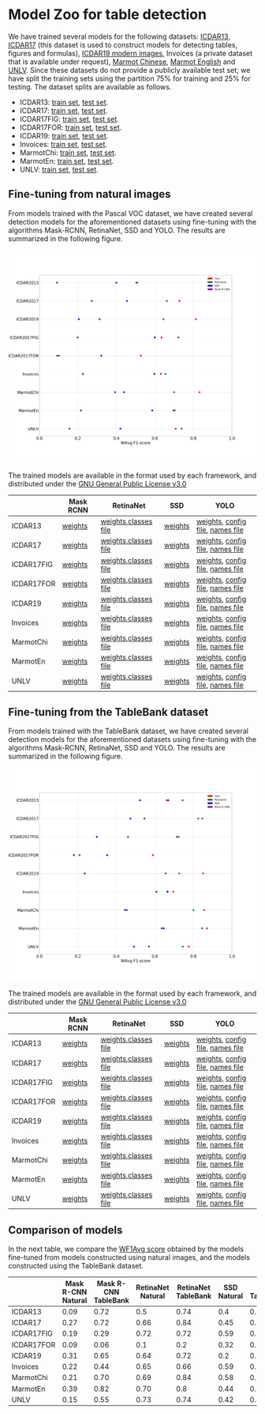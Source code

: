 # Model Zoo for table detection

We have trained several models for the following datasets: [ICDAR13](http://www.tamirhassan.com/html/competition.html), [ICDAR17](http://u-pat.org/ICDAR2017/program_competitions.php) (this dataset is used to construct models for detecting tables, figures and formulas), [ICDAR19 modern images](http://sac.founderit.com/), Invoices (a private dataset that is available under request), [Marmot Chinese](http://www.icst.pku.edu.cn/cpdp/sjzy/index.htm), [Marmot English](http://www.icst.pku.edu.cn/cpdp/sjzy/index.htm) and [UNLV](https://dl.acm.org/citation.cfm?id=1815345). Since these datasets do not provide a publicly available test set; we have split the training sets using the partition 75% for training and 25% for testing. The dataset splits are available as follows. 


- ICDAR13: [train set](splits/icdar13-train.txt), [test set](splits/icdar13-test.txt).
- ICDAR17: [train set](splits/icdar17-train.txt), [test set](splits/icdar17-test.txt).
- ICDAR17FIG: [train set](splits/icdar17-train.txt), [test set](splits/icdar17-test.txt).
- ICDAR17FOR: [train set](splits/icdar17-train.txt), [test set](splits/icdar17-test.txt).
- ICDAR19: [train set](splits/icdar19-train.txt), [test set](splits/icdar19-test.txt).
- Invoices: [train set](splits/invoices-train.txt), [test set](splits/invoices-test.txt).
- MarmotChi: [train set](splits/marmotChi-train.txt), [test set](splits/marmotChi-test.txt).
- MarmotEn: [train set](splits/marmotEn-train.txt), [test set](splits/marmotEn-test.txt).
- UNLV: [train set](splits/unlv-train.txt), [test set](splits/unlv-test.txt).

## Fine-tuning from natural images

From models trained with the Pascal VOC dataset, we have created several detection models for the aforementioned datasets using fine-tuning with the algorithms Mask-RCNN, RetinaNet, SSD and YOLO. The results are summarized in the following figure.

![Results transfer learning from natural images](images/das.png)

The trained models are available in the format used by each framework, and distributed under the [GNU General Public License v3.0](https://www.gnu.org/licenses/gpl-3.0.html)

|| Mask RCNN|RetinaNet|SSD|YOLO|
|----------|----------|----------|----------|----------|
|ICDAR13| [weights](https://unirioja-my.sharepoint.com/:u:/g/personal/cedomin_unirioja_es/EZt0ccT1fxZMhuUzEMP8ZtIBBZMuLHGbvv09vwnn_1hT-A?e=rgshQh)|[weights](https://unirioja-my.sharepoint.com/:u:/g/personal/cedomin_unirioja_es/ETENKY4y9jZKv3dEC-WHlnYBGCP8oUhEzxwZZF9SiJ18jQ?e=wXi696),[classes file](https://raw.githubusercontent.com/holms-ur/fine-tuning/master/code/retinanet/retinanet_classes.csv)| [weights](https://unirioja-my.sharepoint.com/:u:/g/personal/cedomin_unirioja_es/EelJCZ8UY1dAokqj8d0ZGXkBibwrbzb0L_rOdav0F_RPig?e=vYYUcS) |  [weights](https://unirioja-my.sharepoint.com/:u:/g/personal/cedomin_unirioja_es/EU0QwvNmCEtGlu4JSbAP9gQBsR9KIjxQJJLIML6cDy380A?e=L2KNyY), [config file](https://raw.githubusercontent.com/holms-ur/fine-tuning/master/code/yolo/tablasFinaltest416320.cfg), [names file](https://raw.githubusercontent.com/holms-ur/fine-tuning/master/code/yolo/vocTablas.names)|
|ICDAR17| [weights](https://unirioja-my.sharepoint.com/:u:/g/personal/cedomin_unirioja_es/EcyXbl6Ru4tCiZU7PjS9vjsBzP8NNsVrGge8k6hUv7M3FQ?e=YP09Ty)|[weights](https://unirioja-my.sharepoint.com/:u:/g/personal/cedomin_unirioja_es/EfuX-LOhZMRFh1ANtYwcCjsBkOiFQbTzHXnoSb1U265YHw?e=0RghNs),[classes file](https://raw.githubusercontent.com/holms-ur/fine-tuning/master/code/retinanet/retinanet_classes.csv)| [weights](https://unirioja-my.sharepoint.com/:u:/g/personal/cedomin_unirioja_es/EY5sQ97FcalFjxtIYLGuWQkBMkVKtg7kWczqw0XEXAyMig?e=X6SeFw) |  [weights](https://unirioja-my.sharepoint.com/:u:/g/personal/cedomin_unirioja_es/ETMmVrsbVcdGse4R-fOhkocBzJjrIMzaxgn_ovzm7dRteQ?e=k0Okzg), [config file](https://raw.githubusercontent.com/holms-ur/fine-tuning/master/code/yolo/tablasFinaltest416320.cfg), [names file](https://raw.githubusercontent.com/holms-ur/fine-tuning/master/code/yolo/vocTablas.names)|
|ICDAR17FIG| [weights](https://unirioja-my.sharepoint.com/:u:/g/personal/cedomin_unirioja_es/EQnk2KcywL9LhMLEXiWf8PwBEh0wm1aWrZ9siANd0RSbGA?e=1U3Il5)|[weights](https://unirioja-my.sharepoint.com/:u:/g/personal/cedomin_unirioja_es/EQ6kc_ShScNBhfITZldWKmwBjVbYVRWKPN8Zr4U8Z6n2VQ?e=bqcDKS),[classes file](https://raw.githubusercontent.com/holms-ur/fine-tuning/master/code/retinanet/retinanet_classes.csv)| [weights](https://unirioja-my.sharepoint.com/:u:/g/personal/cedomin_unirioja_es/ETarswoK1plDhugNIujdcZoBGp_LaH1lJZnZ7FNA9AY-YQ?e=9QlmwO) |  [weights](https://unirioja-my.sharepoint.com/:u:/g/personal/cedomin_unirioja_es/Eeg-oEPdxl5PuQyjqNedGpMBaYLryQSPZp9HOO6S8acqaQ?e=vVHTsf), [config file](https://raw.githubusercontent.com/holms-ur/fine-tuning/master/code/yolo/tablasFinaltest416320.cfg), [names file](https://raw.githubusercontent.com/holms-ur/fine-tuning/master/code/yolo/vocTablas.names)|
|ICDAR17FOR| [weights](https://unirioja-my.sharepoint.com/:u:/g/personal/cedomin_unirioja_es/EfPGOG8UbEFKrREAnUt7rDkB36nQ-klPAIqD8kb_daV6fQ?e=LGhL0b)|[weights](https://unirioja-my.sharepoint.com/:u:/g/personal/cedomin_unirioja_es/EUfxS7ZwTAtIthw5kS08ffIB4vOFiXagDqfHSRLVBhlzxw?e=9t2O40),[classes file](https://raw.githubusercontent.com/holms-ur/fine-tuning/master/code/retinanet/retinanet_classes.csv)| [weights](https://unirioja-my.sharepoint.com/:u:/g/personal/cedomin_unirioja_es/EV8Qq-r3pWdFsDZhXGeCG1EBwiwZNAZ7SOi2gf3CMmxqhw?e=dfTmYa) |  [weights](https://unirioja-my.sharepoint.com/:u:/g/personal/cedomin_unirioja_es/EX004aBDx0ZGsM4QfX9PoCsBzPddsr38A8A3mIGpSiROLw?e=xWwbFg), [config file](https://raw.githubusercontent.com/holms-ur/fine-tuning/master/code/yolo/tablasFinaltest416320.cfg), [names file](https://raw.githubusercontent.com/holms-ur/fine-tuning/master/code/yolo/vocTablas.names)|
|ICDAR19| [weights](https://unirioja-my.sharepoint.com/:u:/g/personal/cedomin_unirioja_es/ES4DpTRJWs9Ek0v0xMbymOoBNEOPceFsqQs5L9upko6kaA?e=G6UB7p)|[weights](),[classes file](https://raw.githubusercontent.com/holms-ur/fine-tuning/master/code/retinanet/retinanet_classes.csv)| [weights](https://unirioja-my.sharepoint.com/:u:/g/personal/cedomin_unirioja_es/EVvuNHa7amlHk5O_CvVaHu8BFwv1sfXI31qxIOoTJTpmzw?e=bCrRjR) |  [weights](), [config file](https://raw.githubusercontent.com/holms-ur/fine-tuning/master/code/yolo/tablasFinaltest416320.cfg), [names file](https://raw.githubusercontent.com/holms-ur/fine-tuning/master/code/yolo/vocTablas.names)|
|Invoices| [weights](https://unirioja-my.sharepoint.com/:u:/g/personal/cedomin_unirioja_es/ESe1F8OygqxHrzAKlYF0AmUBMauBGsgvxnzyiCIG-yVPKQ?e=80LarN)|[weights](https://unirioja-my.sharepoint.com/:u:/g/personal/cedomin_unirioja_es/EcZ4vdhqm1lHjDi6okTWbEkBTVoZN-6VTlMF6jr9TEF0qw?e=vWWsHs),[classes file](https://raw.githubusercontent.com/holms-ur/fine-tuning/master/code/retinanet/retinanet_classes.csv)| [weights](https://unirioja-my.sharepoint.com/:u:/g/personal/cedomin_unirioja_es/ER20e6yv2T1LkImbu_L2-p0BO6O9LDHv4om7Tp0CDve2ZA?e=neBXoe) |  [weights](https://unirioja-my.sharepoint.com/:u:/g/personal/cedomin_unirioja_es/EVqiaX3VgVZLmTbUBe0kRbQBCf0r1peyo5d_8k3YYJg3FQ?e=R6ZGA3), [config file](https://raw.githubusercontent.com/holms-ur/fine-tuning/master/code/yolo/tablasFinaltest416320.cfg), [names file](https://raw.githubusercontent.com/holms-ur/fine-tuning/master/code/yolo/vocTablas.names)|
|MarmotChi| [weights](https://unirioja-my.sharepoint.com/:u:/g/personal/cedomin_unirioja_es/Ea0TLm8LMwRNnTZ-FXRhnY0B76O3-xMPL96mF_MSc_q9ew?e=kbKhys)|[weights](https://unirioja-my.sharepoint.com/:u:/g/personal/cedomin_unirioja_es/ERIcHRYk3bJFgPziH3WhvVwBO_-xx-HdNUwfmiv2S45A-A?e=1bzjp3),[classes file](https://raw.githubusercontent.com/holms-ur/fine-tuning/master/code/retinanet/retinanet_classes.csv)| [weights](https://unirioja-my.sharepoint.com/:u:/g/personal/cedomin_unirioja_es/ERBbJ6TX_KlGkBhryc7fqAEBaGdFVyc62cHrswMC7mCL7g?e=sPI2vT) |  [weights](https://unirioja-my.sharepoint.com/:u:/g/personal/cedomin_unirioja_es/EeypoDUR2TxPqKoymbZJxNsBYwocn1F_cTikDXKBk1iKhg?e=ET6CAV), [config file](https://raw.githubusercontent.com/holms-ur/fine-tuning/master/code/yolo/tablasFinaltest416320.cfg), [names file](https://raw.githubusercontent.com/holms-ur/fine-tuning/master/code/yolo/vocTablas.names)|
|MarmotEn| [weights](https://unirioja-my.sharepoint.com/:u:/g/personal/cedomin_unirioja_es/EUodMOOCQZlEs0xzV3j6zd0BiuxOM-Z4uU5OspdoFF1mZA?e=SwEnyB)|[weights](https://unirioja-my.sharepoint.com/:u:/g/personal/cedomin_unirioja_es/Edi3QTUsUh1GpFUu3DV1KrYBZUCBheGymXDrQKyG7FdZmA?e=NPa4Pt),[classes file](https://raw.githubusercontent.com/holms-ur/fine-tuning/master/code/retinanet/retinanet_classes.csv)| [weights](https://unirioja-my.sharepoint.com/:u:/g/personal/cedomin_unirioja_es/ETH5QCMa_aBKsjxl9uz4PvoBAi3UB8ST9cC8ub6CjEQ7Ig?e=KjR1Cm) |  [weights](https://unirioja-my.sharepoint.com/:u:/g/personal/cedomin_unirioja_es/EXq35-moQl1MoM_PM5VuJE4BLjeXAET7mXfGmUNIRtmiVg?e=asCckz), [config file](https://raw.githubusercontent.com/holms-ur/fine-tuning/master/code/yolo/tablasFinaltest416320.cfg), [names file](https://raw.githubusercontent.com/holms-ur/fine-tuning/master/code/yolo/vocTablas.names)|
|UNLV| [weights](https://unirioja-my.sharepoint.com/:u:/g/personal/cedomin_unirioja_es/ERNBdsLqIplJsJsETytzkQ8B0RnkxtPNIu5CMmH_TC6RUQ?e=NIuW5J)|[weights](https://unirioja-my.sharepoint.com/:u:/g/personal/cedomin_unirioja_es/ETft6nXCka1LppxRVmkXjhgBFx0e7UkTdJWigxnbox4MFQ?e=D9lrHP),[classes file](https://raw.githubusercontent.com/holms-ur/fine-tuning/master/code/retinanet/retinanet_classes.csv)| [weights](https://unirioja-my.sharepoint.com/:u:/g/personal/cedomin_unirioja_es/EelAgmqunwZLi8uylh666CwBH4XiqNpJPCDG1RgYjvaIRA?e=OsQ824) |  [weights](https://unirioja-my.sharepoint.com/:u:/g/personal/cedomin_unirioja_es/EVA4H2k4O4ZDvO-SlYE5l0wBS0L_7_KOXNI9_RmVQvcQfw?e=5dGGZS), [config file](https://raw.githubusercontent.com/holms-ur/fine-tuning/master/code/yolo/tablasFinaltest416320.cfg), [names file](https://raw.githubusercontent.com/holms-ur/fine-tuning/master/code/yolo/vocTablas.names)|


## Fine-tuning from the TableBank dataset

From models trained with the TableBank dataset, we have created several detection models for the aforementioned datasets using fine-tuning with the algorithms Mask-RCNN, RetinaNet, SSD and YOLO. The results are summarized in the following figure.

![Results transfer learning from the TableBank dataset](images/dasTrans.png)

The trained models are available in the format used by each framework, and distributed under the [GNU General Public License v3.0](https://www.gnu.org/licenses/gpl-3.0.html)

|| Mask RCNN|RetinaNet|SSD|YOLO|
|----------|----------|----------|----------|----------|
|ICDAR13| [weights](https://unirioja-my.sharepoint.com/:u:/g/personal/cedomin_unirioja_es/EW6r_5Pkp8VLql9yITI0hSUBfE-Ht6yLH746g0LcN3emyg?e=UYHr6d)|[weights](https://unirioja-my.sharepoint.com/:u:/g/personal/cedomin_unirioja_es/EWNyYcH_QhpGhNXhA8F608oBnwAFmFO2uRhY7dA5DzgAQw?e=evMw0i),[classes file](https://raw.githubusercontent.com/holms-ur/fine-tuning/master/code/retinanet/retinanet_classes.csv)| [weights](https://unirioja-my.sharepoint.com/:u:/g/personal/cedomin_unirioja_es/EV7aob0jsnFCtHia0uc_eNYBzcMZk9wu8wrbXfLqxuVAvQ?e=713cWz) |  [weights](https://unirioja-my.sharepoint.com/:u:/g/personal/cedomin_unirioja_es/EU2UHSi2X7ZHhUgkWVBZmcABDSbzxBL-cdXijp47gbrfLw?e=mXYm7i), [config file](https://raw.githubusercontent.com/holms-ur/fine-tuning/master/code/yolo/tablasFinaltest416320.cfg), [names file](https://raw.githubusercontent.com/holms-ur/fine-tuning/master/code/yolo/vocTablas.names)|
|ICDAR17| [weights](https://unirioja-my.sharepoint.com/:u:/g/personal/cedomin_unirioja_es/Ed6Kye5WXydNq323I8v6_b4BnxANqiP7HY9P7PrSrLxqew?e=MBywNB)|[weights](https://unirioja-my.sharepoint.com/:u:/g/personal/cedomin_unirioja_es/Ea6zj5YFSGdKoikX1WB2JjUBtks4KXjEJRSrAlkGLh_sAQ?e=na1KNN),[classes file](https://raw.githubusercontent.com/holms-ur/fine-tuning/master/code/retinanet/retinanet_classes.csv)| [weights](https://unirioja-my.sharepoint.com/:u:/g/personal/cedomin_unirioja_es/EYVzMx6r3KVBmfb_sCX0cJoBzzFBiqP5J58-f7usqeEcxA?e=rukDe0) |  [weights](https://unirioja-my.sharepoint.com/:u:/g/personal/cedomin_unirioja_es/ESh0c7AYAERFo1mW0jx5UtkB9sFrOyLIbCC8ZzKM4UWtXg?e=7BC2yA), [config file](https://raw.githubusercontent.com/holms-ur/fine-tuning/master/code/yolo/tablasFinaltest416320.cfg), [names file](https://raw.githubusercontent.com/holms-ur/fine-tuning/master/code/yolo/vocTablas.names)|
|ICDAR17FIG| [weights](https://unirioja-my.sharepoint.com/:u:/g/personal/cedomin_unirioja_es/EVCNvZXvL4dLnSyFIHTv46UBhhyxeDsDT54v3IGT1sKq9g?e=svmrCD)|[weights](https://unirioja-my.sharepoint.com/:u:/g/personal/cedomin_unirioja_es/EYq7Op99i_xJi39AiLyZ3bUBKLjqon5uNsq7x3bm3SoPaw?e=NXozvP),[classes file](https://raw.githubusercontent.com/holms-ur/fine-tuning/master/code/retinanet/retinanet_classes.csv)| [weights](https://unirioja-my.sharepoint.com/:u:/g/personal/cedomin_unirioja_es/EU762V1cV3dBsz8rgfrmA-8BFkXWj5UMTzfYZQTw0yMXfw?e=AH017T) |  [weights](https://unirioja-my.sharepoint.com/:u:/g/personal/cedomin_unirioja_es/Ee-xiC8-sTxMjKiLPGT0wcQBORVUlOpjFc81Q47ow4BOQQ?e=DMjCkX), [config file](https://raw.githubusercontent.com/holms-ur/fine-tuning/master/code/yolo/tablasFinaltest416320.cfg), [names file](https://raw.githubusercontent.com/holms-ur/fine-tuning/master/code/yolo/vocTablas.names)|
|ICDAR17FOR| [weights](https://unirioja-my.sharepoint.com/:u:/g/personal/cedomin_unirioja_es/EeCnHcLNlhNMjp1b2aAyY9YBlVHmSdIDyQFSvyUWQjpvWg?e=ItMBcp)|[weights](https://unirioja-my.sharepoint.com/:u:/g/personal/cedomin_unirioja_es/EdeBMpQ0Le5OrxGBZEsIK08BBX4qEptUlaEgEF9mKs2oDQ?e=ZfOHSz),[classes file](https://raw.githubusercontent.com/holms-ur/fine-tuning/master/code/retinanet/retinanet_classes.csv)| [weights](https://unirioja-my.sharepoint.com/:u:/g/personal/cedomin_unirioja_es/EW-9tHi7DA1HuFRwOiOweXYBZmuFDArGEDfh5oIvcqvXag?e=K0UnGp) |  [weights](https://unirioja-my.sharepoint.com/:u:/g/personal/cedomin_unirioja_es/EQL6UcTvV7ZHgsiZBptIMGEB-uMPAytxpEIPdPMIFF8OMg?e=eGq4cG), [config file](https://raw.githubusercontent.com/holms-ur/fine-tuning/master/code/yolo/tablasFinaltest416320.cfg), [names file](https://raw.githubusercontent.com/holms-ur/fine-tuning/master/code/yolo/vocTablas.names)|
|ICDAR19| [weights](https://unirioja-my.sharepoint.com/:u:/g/personal/cedomin_unirioja_es/Efpn662iHlpMifFzZ3VHbBQBiXsBNuxgQIRy2--hG-gmsw?e=ZtegwB)|[weights](),[classes file](https://raw.githubusercontent.com/holms-ur/fine-tuning/master/code/retinanet/retinanet_classes.csv)| [weights](https://unirioja-my.sharepoint.com/:u:/g/personal/cedomin_unirioja_es/EcGBtd94dRZOnbr5ZDuJL8gBi0kyOc7LGqYXH6jTKyX5FQ?e=OfrOJf) |  [weights](), [config file](https://raw.githubusercontent.com/holms-ur/fine-tuning/master/code/yolo/tablasFinaltest416320.cfg), [names file](https://raw.githubusercontent.com/holms-ur/fine-tuning/master/code/yolo/vocTablas.names)|
|Invoices| [weights](https://unirioja-my.sharepoint.com/:u:/g/personal/cedomin_unirioja_es/EewTVVDVAGdAoyGwzSy2f3wBiUJikPmnPX_I48c2QJRvNg?e=JQ300q)|[weights](https://unirioja-my.sharepoint.com/:u:/g/personal/cedomin_unirioja_es/EVuCztrCBvJFqyAQl8IFeyIByylYou-c4wogaMfXAGNHZQ?e=IjFfIM),[classes file](https://raw.githubusercontent.com/holms-ur/fine-tuning/master/code/retinanet/retinanet_classes.csv)| [weights]() |  [weights](https://unirioja-my.sharepoint.com/:u:/g/personal/cedomin_unirioja_es/EYrBpkAnuo5FjeH52SSS4o8BjYBXDbQ62b2U43xysw2Z1A?e=yLbe9L), [config file](https://raw.githubusercontent.com/holms-ur/fine-tuning/master/code/yolo/tablasFinaltest416320.cfg), [names file](https://raw.githubusercontent.com/holms-ur/fine-tuning/master/code/yolo/vocTablas.names)|
|MarmotChi| [weights](https://unirioja-my.sharepoint.com/:u:/g/personal/cedomin_unirioja_es/EdPdxmprlGNIsqDssw9qiyAB1XxW5Ffzdhe5-r9cSMTlqg?e=dgTRqD)|[weights](https://unirioja-my.sharepoint.com/:u:/g/personal/cedomin_unirioja_es/EffRr51kAzBAkOq8dAHVK54BhXBoOJyS9twk74-EDm1tvg?e=gMeDOG),[classes file](https://raw.githubusercontent.com/holms-ur/fine-tuning/master/code/retinanet/retinanet_classes.csv)| [weights](https://unirioja-my.sharepoint.com/:u:/g/personal/cedomin_unirioja_es/ESJykgLeXIhHjTf54qqgc14BHAa_ycul_ToNMwVLS66weQ?e=doecLi) |  [weights](https://unirioja-my.sharepoint.com/:u:/g/personal/cedomin_unirioja_es/ESZGsuGCX0hCirvi1ueu62EBT_IIiHXhprKJiDIfoNXzvg?e=XIcu3a), [config file](https://raw.githubusercontent.com/holms-ur/fine-tuning/master/code/yolo/tablasFinaltest416320.cfg), [names file](https://raw.githubusercontent.com/holms-ur/fine-tuning/master/code/yolo/vocTablas.names)|
|MarmotEn| [weights](https://unirioja-my.sharepoint.com/:u:/g/personal/cedomin_unirioja_es/EfB0ofSW21tFsy8wOOWVnusBaGbhuHjpw96vTrNcdE2lpQ?e=rt8Pre)|[weights](https://unirioja-my.sharepoint.com/:u:/g/personal/cedomin_unirioja_es/EdbvWcKPM9FFjYo9Pr_tQ8wBLb3x2WTyHC-qdv0maMUwew?e=EyvhJe),[classes file](https://raw.githubusercontent.com/holms-ur/fine-tuning/master/code/retinanet/retinanet_classes.csv)| [weights](https://unirioja-my.sharepoint.com/:u:/g/personal/cedomin_unirioja_es/EWyTiUNYnMhOmZYRqeHJR8wBSgQ0h99i6HB29CVgSOvgkA?e=GLYxSj) |  [weights](https://unirioja-my.sharepoint.com/:u:/g/personal/cedomin_unirioja_es/ES_T96i_HmBLqFL3d-vBUTUBHmwN7sJY4YBhxvqk9lApHw?e=jGdx0l), [config file](https://raw.githubusercontent.com/holms-ur/fine-tuning/master/code/yolo/tablasFinaltest416320.cfg), [names file](https://raw.githubusercontent.com/holms-ur/fine-tuning/master/code/yolo/vocTablas.names)|
|UNLV| [weights](https://unirioja-my.sharepoint.com/:u:/g/personal/cedomin_unirioja_es/Eagi7PrqQTxEv3PiVZB6RxYBssrcC2kGPMVbrUkrm3nYEg?e=DzYvxy)|[weights](https://unirioja-my.sharepoint.com/:u:/g/personal/cedomin_unirioja_es/ERGZhy0kC91GrqnJd1GuhdQBka4nC3qpzolsVOCxmIHVgQ?e=Axjjna),[classes file](https://raw.githubusercontent.com/holms-ur/fine-tuning/master/code/retinanet/retinanet_classes.csv)| [weights](https://unirioja-my.sharepoint.com/:u:/g/personal/cedomin_unirioja_es/EQsdYjN32YVPlKCIeMIPR7sBawIRQnwEZPL7OHdRQv9DtA?e=i0spv8) |  [weights](https://unirioja-my.sharepoint.com/:u:/g/personal/cedomin_unirioja_es/EYFwrK7aiaVDqYHLRqy_qqABTNdoiiwibRrKPVACJYbCvw?e=G0m8qg), [config file](https://raw.githubusercontent.com/holms-ur/fine-tuning/master/code/yolo/tablasFinaltest416320.cfg), [names file](https://raw.githubusercontent.com/holms-ur/fine-tuning/master/code/yolo/vocTablas.names)|

## Comparison of models

In the next table, we compare the [WF1Avg score](http://sac.founderit.com/evaluation.html) obtained by the models fine-tuned from models constructed using natural images, and the models constructed using the TableBank dataset.

||Mask R-CNN Natural| Mask R-CNN TableBank |RetinaNet Natural| RetinaNet TableBank |SSD Natural| SSD TableBank |YOLO Natural| YOLO TableBank |
|----------|----------|----------|----------|----------|----------|----------|----------|----------|
|ICDAR13|0.09|0.72|0.5|0.74|0.4|0.52|0.50|0.66|
|ICDAR17|0.27|0.72|0.66|0.84|0.45|0.47|0.72|0.82|
|ICDAR17FIG|0.19|0.29|0.72|0.72|0.59|0.29|0.63|0.71|
|ICDAR17FOR|0.09|0.06|0.1|0.2|0.32|0.35|0.52|0.59|
|ICDAR19|0.31|0.65|0.64|0.72|0.2|0.23|0.81|0.85|
|Invoices|0.22|0.44|0.65|0.66|0.59|0.66|0.63|0.69|
|MarmotChi|0.21|0.70|0.69|0.84|0.58|0.64|0.7|0.87|
|MarmotEn|0.39|0.82|0.70|0.8|0.44|0.45|0.83|0.85|
|UNLV|0.15|0.55|0.73|0.74|0.42|0.49|0.7|0.77|
